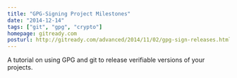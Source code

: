 ```yaml
---
title: "GPG-Signing Project Milestones"
date: "2014-12-14"
tags: ["git", "gpg", "crypto"]
homepage: gitready.com
posturl: http://gitready.com/advanced/2014/11/02/gpg-sign-releases.html
---
```


A tutorial on using GPG and git to release verifiable versions of your projects.
